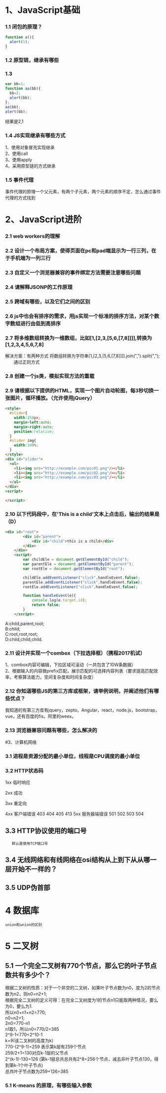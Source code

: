 # 1、JavaScript基础
### 1.1 闭包的原理？
```javascript
function a(){
  alert(1);
}
```

### 1.2 原型链，继承有哪些

### 1.3
```javascript
var bb=1;
function aa(bb){
  bb=2;
  alert(bb);
};
aa(bb);
alert(bb);
```
结果是2,1

### 1.4 JS实现继承有哪些方式
1、使用对象冒充实现继承  
2、使用call  
3、使用apply  
4、采用原型链的方式继承

### 1.5 事件代理
事件代理的原理一个父元素，有两个子元素，两个元素的顺序不定，怎么通过事件代理的方式找到

# 2、JavaScript进阶

### 2.1 web workers的理解  

### 2.2 设计一个布局方案，使得页面在pc和pad端显示为一行三列，在于手机端为一列三行  

### 2.3 自定义一个浏览器兼容的事件绑定方法需要注意哪些问题  

### 2.4 请解释JSONP的工作原理  

### 2.5 跨域有哪些，以及它们之间的区别

### 2.6 js中也会有排序的需求，用js实现一个标准的排序方法，对某个数字数组进行由低到高排序 

### 2.7 将多维数组转换为一维数组，比如[1,[2,3,[5,6,[7,8]]]],转换为[1,2,3,4,5,6,7,8]
解决方案：有两种方式
	将数组转换为字符串[1,[2,3,[5,6,[7,8]]]].join(",").split(",");
        通过正则方式
### 2.8 创建一个js类，模拟实现方法的重载

### 2.9 请根据以下提供的HTML，实现一个图片自动轮图，每3秒切换一张图片，循环播放。（允许使用jQuery）
```html
<style>
  #slider{
    width:250px;
    margin-left:auto;
    margin-right:auto;
    position:relative;
  }
  #slider img{
    width:100%;
  }
</style>
<div id="slider">
  <ul>
    <li><img src="http://example.com/pic01.png"/></li>
    <li><img src="http://example.com/pic02.png"/></li>
    <li><img src="http://example.com/pic03.png"/></li>
  </ul>
</div>
<script>
  
</script>
```
### 2.10 以下代码段中，在'This is a child'文本上点击后，输出的结果是（D）
```html
<div id="root">
		<div id="parent">
			<div id="child">this is a child</div>
		</div>
	</div>
	<script>
		var childEle = document.getElementById("child");
		var parentEle = document.getElementById("parent");
		var rootEle = document.getElementById("root");

		childEle.addEventListener("click",handleEvent,false);
		parentEle.addEventListener("click",handleEvent,false);
		rootEle.addEventListener("click",handleEvent,false);

		function handleEvent(e){
			console.log(e.target.id);
			return false;
		}
	</script>
```
A:child,parent,root;  
B:child;  
C:root,root,root;  
D:child,child,child.  

### 2.11 设计并实现一个combox（下拉选择框）（携程2017机试）  
1、combox内容可编辑，下拉区域可滚动（一共包含了10W条数据）  
2、根据输入的内容做prefix匹配，展示匹配的可选择内容列表（要求提高匹配效率，考察算法能力，空间复杂度和时间复杂度）

### 2.12 你知道哪些JS的第三方库或框架，请举例说明，并阐述他们有哪些优点？  
我知道的有第三方库有jquery，zepto，Angular，react，node.js，bootstrap，vue，还有百度的fis，阿里的weex。

### 2.13 浏览器兼容问题有哪些，怎么解决的

#3、计算机网络

### 3.1 进程是资源分配的最小单位，线程是CPU调度的最小单位
### 3.2 HTTP状态码
1xx 临时响应

2xx 成功


3xx 重定向

4xx 客户端错误
403
404
405
413
5xx 服务器端错误
501
502
503
504
## 3.3 HTTP协议使用的端口号
       默认是使用TCP端口号
## 3.4 无线网络和有线网络在osi结构从上到下从从哪一层开始不一样的？

## 3.5 UDP伪首部
# 4 数据库

    union和union的区别
# 5 二叉树

## 5.1 一个完全二叉树有770个节点，那么它的叶子节点数共有多少个？  
根据二叉树的性质：对于一个非空的二叉树，如果叶子节点数为n0，度为2的节点数为n2，则n0=n2+1;  
根据完全二叉树的定义可得：在完全二叉树度为1的节点n1只能取两种情况，要么为0，要么为1.  
所以n0+n1+n2=770;  
n0=n2+1;  
2n0=770-n1  
n1取1，所以n0=770/2=385  
2^9-1<770<2^10-1  
k=9(该二叉树的高度为k)  
770-(2^9-1)=259 表示第k层有259个节点  
259/2+1=130对应k-1层的父节点  
2^(k-1)-130=126 (第k-1层总共总共有2^8=256个节点，减去非叶子节点130，得到第k-1个叶子节点)  
总共叶子节点数为259+126=385

### 5.1 K-means 的原理，有哪些输入参数
